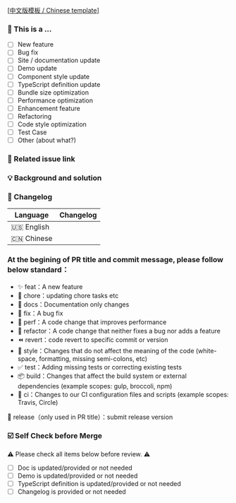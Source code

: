 <!--
First of all, thank you for your contribution! 😄

Pull requests will be merged after one of the code owner approve.
Please makes sure that these forms are filled before submitting your pull request, thank you!
-->

[[中文版模板 / Chinese template](https://github.com/Jacky-Summer/@kube-design/components/blob/development/.github/PULL_REQUEST_TEMPLATE/pr_cn.md)]

### 🤔 This is a ...

- [ ] New feature
- [ ] Bug fix
- [ ] Site / documentation update
- [ ] Demo update
- [ ] Component style update
- [ ] TypeScript definition update
- [ ] Bundle size optimization
- [ ] Performance optimization
- [ ] Enhancement feature
- [ ] Refactoring
- [ ] Code style optimization
- [ ] Test Case
- [ ] Other (about what?)

### 🔗 Related issue link

<!--
1. Describe the source of requirement, like related issue link.
-->

### 💡 Background and solution

<!--
1. Describe the problem and the scenario.
2. GIF or snapshot should be provided if includes UI/interactive modification.
3. How to fix the problem, and list final API implementation and usage sample if that is a new feature.
-->

### 📝 Changelog

<!--
Describe changes from the user side, and list all potential break changes or other risks.
--->

| Language   | Changelog |
| ---------- | --------- |
| 🇺🇸 English |           |
| 🇨🇳 Chinese |           |

### At the begining of PR title and commit message, please follow below standard：

- ✨ feat：A new feature
- 🔧 chore：updating chore tasks etc
- 📝 docs：Documentation only changes
- 🐛 fix：A bug fix
- 🚀 perf：A code change that improves performance
- 🔨 refactor：A code change that neither fixes a bug nor adds a feature
- ⏪ revert：code revert to specific commit or version
- 🎨 style：Changes that do not affect the meaning of the code (white-space, formatting, missing semi-colons, etc)
- ✅ test：Adding missing tests or correcting existing tests
- 📦 build：Changes that affect the build system or external dependencies (example scopes: gulp, broccoli, npm)
- 👷 ci：Changes to our CI configuration files and scripts (example scopes: Travis, Circle)

🎉 release（only used in PR title）：submit release version

### ☑️ Self Check before Merge

⚠️ Please check all items below before review. ⚠️

- [ ] Doc is updated/provided or not needed
- [ ] Demo is updated/provided or not needed
- [ ] TypeScript definition is updated/provided or not needed
- [ ] Changelog is provided or not needed
